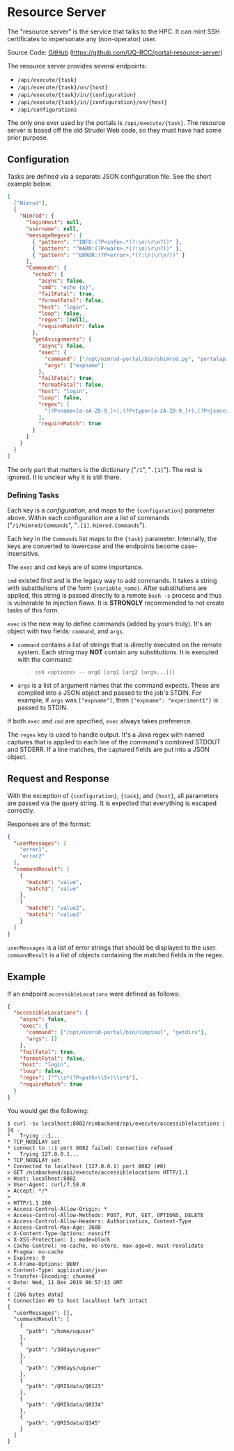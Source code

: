 # Resource Server

The "resource server" is the service that talks to the HPC. It can mint SSH certificates
to impersonate any (non-operator) user.

Source Code: [GitHub](https://github.com/UQ-RCC/portal-resource-server) (https://github.com/UQ-RCC/portal-resource-server)

The resource server provides several endpoints:

- `/api/execute/{task}`
- `/api/execute/{task}/on/{host}`
- `/api/execute/{task}/in/{configuration}`
- `/api/execute/{task}/in/{configuration}/on/{host}`
- `/api/configurations`

The only one ever used by the portals is `/api/execute/{task}`. The resource server is based
off the old Strudel Web code, so they must have had some prior purpose.

## Configuration

Tasks are defined via a separate JSON configuration file. See the short example below.

```json
[
  ["Nimrod"],
  {
    "Nimrod": {
      "loginHost": null,
      "username": null,
      "messageRegexs": [
        { "pattern": "^INFO:(?P<info>.*(?:\n|\r\n?))" },
        { "pattern": "^WARN:(?P<warn>.*(?:\n|\r\n?))" },
        { "pattern": "^ERROR:(?P<error>.*(?:\n|\r\n?))" }
      ],
      "Commands": {
        "echoX": {
          "async": false,
          "cmd": "echo {x}",
          "failFatal": true,
          "formatFatal": false,
          "host": "login",
          "loop": false,
          "regex": [null],
          "requireMatch": false
        },
        "getAssignments": {
          "async": false,
          "exec": {
            "command": ["/opt/nimrod-portal/bin/shimrod.py", "portalapi", "getassignments"],
            "args": ["expname"]
          },
          "failFatal": true,
          "formatFatal": false,
          "host": "login",
          "loop": false,
          "regex": [
            "(?P<name>[a-zA-Z0-9_]+),(?P<type>[a-zA-Z0-9_]+),(?P<jsonconfig>.*),(?P<amqpuri>.*),(?P<amqpcert>.*),(?P<amqpnoverifypeer>.*),(?P<amqpnoverifyhost>.*),(?P<uri>.*),(?P<cert>.*),(?P<noverifypeer>.*),(?P<noverifyhost>.*)"
          ],
          "requireMatch": true
        }
      }
    }
  }
]
```

The only part that matters is the dictionary ("`/1`", "`.[1]`"). The rest is ignored. It is unclear why it is still there.

### Defining Tasks

Each key is a _configuration_, and maps to the `{configuration}` parameter above.
Within each configuration are a list of commands ("`/1/Nimrod/Commands`", "`.[1].Nimrod.Commands`").

Each key in the `Commands` list maps to the `{task}` parameter. Internally, the keys are converted to lowercase and the endpoints become case-insensitive.

The `exec` and `cmd` keys are of some importance.

`cmd` existed first and is the legacy way to add commands. It takes a string with substitutions of the form `{variable_name}`. After substitutions are applied, this string is passed directly to a remote `bash -s` process and thus is vulnerable to injection flaws. It is **STRONGLY** recommended to not create tasks of this form.

`exec` is the new way to define commands (added by yours truly). It's an object with two fields: `command`, and `args`.

- `command` contains a list of strings that is directly executed on the remote system. Each string may **NOT** contain any substitutions. It is executed with the command:

  > ```
  > ssh <options> -- arg0 [arg1 [arg2 [argn...]]]
  > ```

- `args` is a list of argument names that the command expects. These are compiled into a JSON object and passed to the job's STDIN.
For example, if `args` was `["expname"]`, then `{"expname": "experiment1"}` is passed to STDIN.

If both `exec` and `cmd` are specified, `exec` always takes preference.

The `regex` key is used to handle output.
It's a Java regex with named captures that is applied to each line of the command's combined STDOUT and STDERR. If a line matches, the captured fields are put into a JSON object.

## Request and Response

With the exception of `{configuration}`, `{task}`, and `{host}`, all parameters are passed via the query string. It is expected that everything is escaped correctly.

Responses are of the format:
```json
{
  "userMessages": [
    "error1",
    "error2"
  ],
  "commandResult": [
    {
      "match0": "value",
      "match1": "value"
    },
    {
      "match0": "value2",
      "match1": "value2"
    }
  ]
}
```

`userMessages` is a list of error strings that should be displayed to the user.
`commandResult` is a list of objects containing the matched fields in the regex.

## Example

If an endpoint `accessibleLocations` were defined as follows:
```json
{
  "accessibleLocations": {
    "async": false,
    "exec": {
      "command": ["/opt/nimrod-portal/bin/nimptool", "getdirs"],
      "args": []
    },
    "failFatal": true,
    "formatFatal": false,
    "host": "login",
    "loop": false,
    "regex": ["^\\s*(?P<path>\\S+)\\s*$"],
    "requireMatch": true
  }
}
```

You would get the following:
```
$ curl -sv localhost:8082/nimbackend/api/execute/accessiblelocations | jq .
*   Trying ::1...
* TCP_NODELAY set
* connect to ::1 port 8082 failed: Connection refused
*   Trying 127.0.0.1...
* TCP_NODELAY set
* Connected to localhost (127.0.0.1) port 8082 (#0)
> GET /nimbackend/api/execute/accessiblelocations HTTP/1.1
> Host: localhost:8082
> User-Agent: curl/7.58.0
> Accept: */*
> 
< HTTP/1.1 200 
< Access-Control-Allow-Origin: *
< Access-Control-Allow-Methods: POST, PUT, GET, OPTIONS, DELETE
< Access-Control-Allow-Headers: Authorization, Content-Type
< Access-Control-Max-Age: 3600
< X-Content-Type-Options: nosniff
< X-XSS-Protection: 1; mode=block
< Cache-Control: no-cache, no-store, max-age=0, must-revalidate
< Pragma: no-cache
< Expires: 0
< X-Frame-Options: DENY
< Content-Type: application/json
< Transfer-Encoding: chunked
< Date: Wed, 11 Dec 2019 06:57:13 GMT
< 
{ [206 bytes data]
* Connection #0 to host localhost left intact
{
  "userMessages": [],
  "commandResult": [
    {
      "path": "/home/uquser"
    },
    {
      "path": "/30days/uquser"
    },
    {
      "path": "/90days/uquser"
    },
    {
      "path": "/QRISdata/Q0123"
    },
    {
      "path": "/QRISdata/Q0234"
    },
    {
      "path": "/QRISdata/Q345"
    }
  ]
}
```
